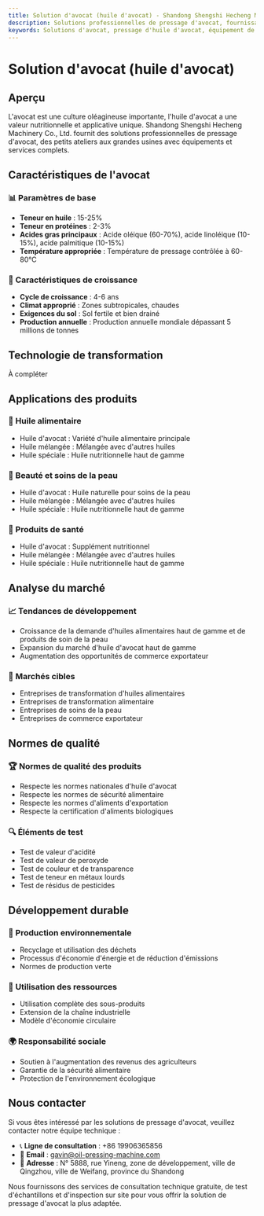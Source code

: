 ```yaml
---
title: Solution d'avocat (huile d'avocat) - Shandong Shengshi Hecheng Machinery Co., Ltd.
description: Solutions professionnelles de pressage d'avocat, fournissant équipement de transformation d'huile d'avocat et services techniques, teneur en huile 15-25%, riche en acide oléique, répondant aux besoins d'huiles alimentaires haut de gamme et de produits de soin de la peau.
keywords: Solutions d'avocat, pressage d'huile d'avocat, équipement de transformation d'avocat, ligne de production d'huile d'avocat, procédé de pressage d'avocat, presse à huile d'avocat, extraction d'huile d'avocat, transformation de graines d'avocat, équipement de pressage d'huile d'avocat, équipement de production d'huile d'avocat
---
```


# Solution d'avocat (huile d'avocat)

## Aperçu

L'avocat est une culture oléagineuse importante, l'huile d'avocat a une valeur nutritionnelle et applicative unique. Shandong Shengshi Hecheng Machinery Co., Ltd. fournit des solutions professionnelles de pressage d'avocat, des petits ateliers aux grandes usines avec équipements et services complets.

## Caractéristiques de l'avocat

### 📊 Paramètres de base
- **Teneur en huile** : 15-25%
- **Teneur en protéines** : 2-3%
- **Acides gras principaux** : Acide oléique (60-70%), acide linoléique (10-15%), acide palmitique (10-15%)
- **Température appropriée** : Température de pressage contrôlée à 60-80℃

### 🌱 Caractéristiques de croissance
- **Cycle de croissance** : 4-6 ans
- **Climat approprié** : Zones subtropicales, chaudes
- **Exigences du sol** : Sol fertile et bien drainé
- **Production annuelle** : Production annuelle mondiale dépassant 5 millions de tonnes

## Technologie de transformation

À compléter

## Applications des produits

### 🍳 Huile alimentaire
- Huile d'avocat : Variété d'huile alimentaire principale
- Huile mélangée : Mélangée avec d'autres huiles
- Huile spéciale : Huile nutritionnelle haut de gamme

### 💄 Beauté et soins de la peau
- Huile d'avocat : Huile naturelle pour soins de la peau
- Huile mélangée : Mélangée avec d'autres huiles
- Huile spéciale : Huile nutritionnelle haut de gamme

### 💊 Produits de santé
- Huile d'avocat : Supplément nutritionnel
- Huile mélangée : Mélangée avec d'autres huiles
- Huile spéciale : Huile nutritionnelle haut de gamme

## Analyse du marché

### 📈 Tendances de développement
- Croissance de la demande d'huiles alimentaires haut de gamme et de produits de soin de la peau
- Expansion du marché d'huile d'avocat haut de gamme
- Augmentation des opportunités de commerce exportateur

### 🎯 Marchés cibles
- Entreprises de transformation d'huiles alimentaires
- Entreprises de transformation alimentaire
- Entreprises de soins de la peau
- Entreprises de commerce exportateur

## Normes de qualité

### 🏆 Normes de qualité des produits
- Respecte les normes nationales d'huile d'avocat
- Respecte les normes de sécurité alimentaire
- Respecte les normes d'aliments d'exportation
- Respecte la certification d'aliments biologiques

### 🔍 Éléments de test
- Test de valeur d'acidité
- Test de valeur de peroxyde
- Test de couleur et de transparence
- Test de teneur en métaux lourds
- Test de résidus de pesticides

## Développement durable

### 🌱 Production environnementale
- Recyclage et utilisation des déchets
- Processus d'économie d'énergie et de réduction d'émissions
- Normes de production verte

### 🔄 Utilisation des ressources
- Utilisation complète des sous-produits
- Extension de la chaîne industrielle
- Modèle d'économie circulaire

### 🌍 Responsabilité sociale
- Soutien à l'augmentation des revenus des agriculteurs
- Garantie de la sécurité alimentaire
- Protection de l'environnement écologique

## Nous contacter

Si vous êtes intéressé par les solutions de pressage d'avocat, veuillez contacter notre équipe technique :

- 📞 **Ligne de consultation** : +86 19906365856
- 📧 **Email** : gavin@oil-pressing-machine.com
- 📍 **Adresse** : N° 5888, rue Yineng, zone de développement, ville de Qingzhou, ville de Weifang, province du Shandong

Nous fournissons des services de consultation technique gratuite, de test d'échantillons et d'inspection sur site pour vous offrir la solution de pressage d'avocat la plus adaptée.